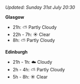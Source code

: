 *Updated: Sunday 31st July 20:30*

**Glasgow**

* 21h: :partly_sunny: Partly Cloudy
* 22h - 7h: :sunny: Clear
* 8h: :partly_sunny: Partly Cloudy

**Edinburgh**

* 21h - 1h: :cloud: Cloudy
* 2h - 4h: :partly_sunny: Partly Cloudy
* 5h - 8h: :sunny: Clear
